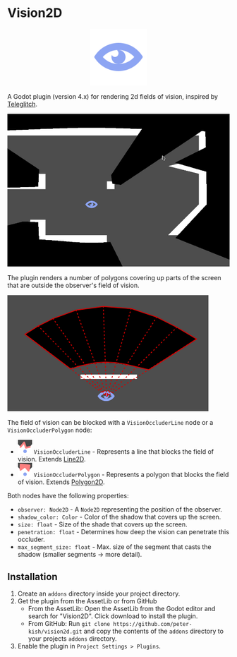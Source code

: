 # Vision2D

<p align="center">
  <img src="images/vision2d_blue.svg" width="128" height="128"/>
</p>

A Godot plugin (version 4.x) for rendering 2d fields of vision, inspired by [Teleglitch](https://store.steampowered.com/app/234390/Teleglitch_Die_More_Edition/).

![](images/screenshot.png "Vision2D")

The plugin renders a number of polygons covering up parts of the screen that are outside the observer's field of vision.

![](images/screenshot_polygon.png "Vision2D")

The field of vision can be blocked with a `VisionOccluderLine` node or a `VisionOccluderPolygon` node:

* ![](addons/vision2d/icons/vision2d_vision_occluder_line.svg "VisionOccluderLine icon") `VisionOccluderLine` - Represents a line that blocks the field of vision. Extends [Line2D](https://docs.godotengine.org/en/4.4/classes/class_line2d.html).
* ![](addons/vision2d/icons/vision2d_vision_occluder_polygon.svg "VisionOccluderPolygon icon") `VisionOccluderPolygon` - Represents a polygon that blocks the field of vision. Extends [Polygon2D](https://docs.godotengine.org/en/4.4/classes/class_polygon2d.html).

Both nodes have the following properties:

* `observer: Node2D` - A `Node2D` representing the position of the observer.
* `shadow_color: Color` - Color of the shadow that covers up the screen.
* `size: float` - Size of the shade that covers up the screen.
* `penetration: float` - Determines how deep the vision can penetrate this occluder.
* `max_segment_size: float` - Max. size of the segment that casts the shadow (smaller segments -> more detail).

## Installation

1. Create an `addons` directory inside your project directory.
2. Get the plugin from the AssetLib or from GitHub
    * From the AssetLib: Open the AssetLib from the Godot editor and search for "Vision2D". Click download to install the plugin.
    * From GitHub: Run `git clone https://github.com/peter-kish/vision2d.git` and copy the contents of the `addons` directory to your projects `addons` directory.
4. Enable the plugin in `Project Settings > Plugins`.

